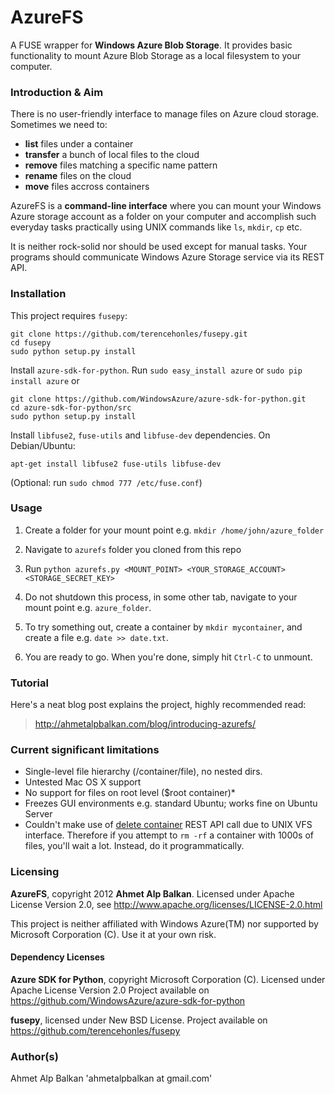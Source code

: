 AzureFS
=======

A FUSE wrapper for **Windows Azure Blob Storage**. It provides basic
functionality to mount Azure Blob Storage as a local filesystem to
your computer.

### Introduction & Aim

There is no user-friendly interface to manage files on Azure cloud 
storage. Sometimes we need to:

* **list** files under a container
* **transfer** a bunch of local files to the cloud
* **remove** files matching a specific name pattern
* **rename** files on the cloud
* **move** files accross containers

AzureFS is a **command-line interface** where you can mount your Windows
Azure storage account as a folder on your computer and accomplish
such everyday tasks practically using UNIX commands like `ls`, `mkdir`, `cp` etc.

It is neither rock-solid nor should be used except for manual tasks. 
Your programs should communicate Windows Azure Storage service via
its REST API.

### Installation

This project requires `fusepy`:

```
git clone https://github.com/terencehonles/fusepy.git
cd fusepy
sudo python setup.py install
```

Install `azure-sdk-for-python`. Run `sudo easy_install azure` or `sudo pip install azure` or

```
git clone https://github.com/WindowsAzure/azure-sdk-for-python.git
cd azure-sdk-for-python/src
sudo python setup.py install
```

Install `libfuse2`, `fuse-utils` and `libfuse-dev` dependencies.
On Debian/Ubuntu:

```
apt-get install libfuse2 fuse-utils libfuse-dev
```

(Optional: run `sudo chmod 777 /etc/fuse.conf`)

### Usage

1. Create a folder for your mount point e.g. `mkdir /home/john/azure_folder`

2. Navigate to `azurefs` folder you cloned from this repo

3. Run `python azurefs.py <MOUNT_POINT> <YOUR_STORAGE_ACCOUNT> <STORAGE_SECRET_KEY>`

4. Do not shutdown this process, in some other tab, navigate to your mount
point e.g. `azure_folder`.

5. To try something out, create a container by `mkdir mycontainer`, and create
a file e.g. `date >> date.txt`.

6. You are ready to go. When you're done, simply hit `Ctrl-C` to unmount.

### Tutorial

Here's a neat blog post explains the project, highly recommended read:

> http://ahmetalpbalkan.com/blog/introducing-azurefs/

### Current significant limitations

* Single-level file hierarchy (/container/file), no nested dirs.
* Untested Mac OS X support
* No support for files on root level ($root container)* 
* Freezes GUI environments e.g. standard Ubuntu; works fine on Ubuntu Server
* Couldn't make use of [delete container](http://msdn.microsoft.com/en-us/library/windowsazure/dd179408.aspx) REST API call due to UNIX VFS interface. 
Therefore if you attempt to `rm -rf` a container with 1000s of files, you'll wait a 
lot. Instead, do it programmatically.

### Licensing

**AzureFS**, copyright 2012 **Ahmet Alp Balkan**. Licensed under Apache
License Version 2.0, see http://www.apache.org/licenses/LICENSE-2.0.html

This project is neither affiliated with Windows Azure(TM) nor
supported by Microsoft Corporation (C). Use it at your own risk.

#### Dependency Licenses

**Azure SDK for Python**, copyright Microsoft Corporation (C). Licensed
under Apache License Version 2.0
Project available on https://github.com/WindowsAzure/azure-sdk-for-python

**fusepy**, licensed under New BSD License. Project available on
https://github.com/terencehonles/fusepy

### Author(s)

Ahmet Alp Balkan 'ahmetalpbalkan at gmail.com'

